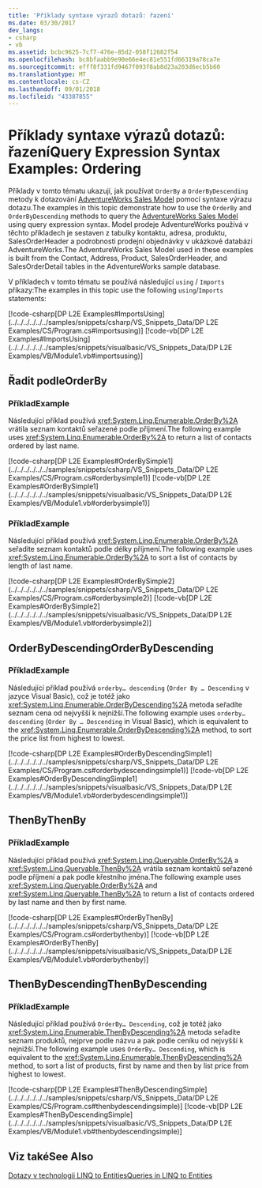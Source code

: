 ```yaml
---
title: 'Příklady syntaxe výrazů dotazů: řazení'
ms.date: 03/30/2017
dev_langs:
- csharp
- vb
ms.assetid: bcbc9625-7cf7-476e-85d2-058f12682f54
ms.openlocfilehash: bc8bfaabb9e90e66e4ec81e551fd66319a78ca7e
ms.sourcegitcommit: efff8f331fd9467f093f8ab8d23a203d6ecb5b60
ms.translationtype: MT
ms.contentlocale: cs-CZ
ms.lasthandoff: 09/01/2018
ms.locfileid: "43387855"
---
```

# <a name="query-expression-syntax-examples-ordering"></a><span data-ttu-id="a5ef8-102">Příklady syntaxe výrazů dotazů: řazení</span><span class="sxs-lookup"><span data-stu-id="a5ef8-102">Query Expression Syntax Examples: Ordering</span></span>
<span data-ttu-id="a5ef8-103">Příklady v tomto tématu ukazují, jak používat `OrderBy` a `OrderByDescending` metody k dotazování [AdventureWorks Sales Model](https://msdn.microsoft.com/library/f16cd988-673f-4376-b034-129ca93c7832) pomocí syntaxe výrazu dotazu.</span><span class="sxs-lookup"><span data-stu-id="a5ef8-103">The examples in this topic demonstrate how to use the `OrderBy` and `OrderByDescending` methods to query the [AdventureWorks Sales Model](https://msdn.microsoft.com/library/f16cd988-673f-4376-b034-129ca93c7832) using query expression syntax.</span></span> <span data-ttu-id="a5ef8-104">Model prodeje AdventureWorks používá v těchto příkladech je sestaven z tabulky kontaktu, adresa, produktu, SalesOrderHeader a podrobnosti prodejní objednávky v ukázkové databázi AdventureWorks.</span><span class="sxs-lookup"><span data-stu-id="a5ef8-104">The AdventureWorks Sales Model used in these examples is built from the Contact, Address, Product, SalesOrderHeader, and SalesOrderDetail tables in the AdventureWorks sample database.</span></span>  
  
 <span data-ttu-id="a5ef8-105">V příkladech v tomto tématu se používá následující `using` / `Imports` příkazy:</span><span class="sxs-lookup"><span data-stu-id="a5ef8-105">The examples in this topic use the following `using`/`Imports` statements:</span></span>  
  
 [!code-csharp[DP L2E Examples#ImportsUsing](../../../../../../samples/snippets/csharp/VS_Snippets_Data/DP L2E Examples/CS/Program.cs#importsusing)]
 [!code-vb[DP L2E Examples#ImportsUsing](../../../../../../samples/snippets/visualbasic/VS_Snippets_Data/DP L2E Examples/VB/Module1.vb#importsusing)]  
  
## <a name="orderby"></a><span data-ttu-id="a5ef8-106">Řadit podle</span><span class="sxs-lookup"><span data-stu-id="a5ef8-106">OrderBy</span></span>  
  
### <a name="example"></a><span data-ttu-id="a5ef8-107">Příklad</span><span class="sxs-lookup"><span data-stu-id="a5ef8-107">Example</span></span>  
 <span data-ttu-id="a5ef8-108">Následující příklad používá <xref:System.Linq.Enumerable.OrderBy%2A> vrátila seznam kontaktů seřazené podle příjmení.</span><span class="sxs-lookup"><span data-stu-id="a5ef8-108">The following example uses <xref:System.Linq.Enumerable.OrderBy%2A> to return a list of contacts ordered by last name.</span></span>  
  
 [!code-csharp[DP L2E Examples#OrderBySimple1](../../../../../../samples/snippets/csharp/VS_Snippets_Data/DP L2E Examples/CS/Program.cs#orderbysimple1)]
 [!code-vb[DP L2E Examples#OrderBySimple1](../../../../../../samples/snippets/visualbasic/VS_Snippets_Data/DP L2E Examples/VB/Module1.vb#orderbysimple1)]  
  
### <a name="example"></a><span data-ttu-id="a5ef8-109">Příklad</span><span class="sxs-lookup"><span data-stu-id="a5ef8-109">Example</span></span>  
 <span data-ttu-id="a5ef8-110">Následující příklad používá <xref:System.Linq.Enumerable.OrderBy%2A> seřadíte seznam kontaktů podle délky příjmení.</span><span class="sxs-lookup"><span data-stu-id="a5ef8-110">The following example uses <xref:System.Linq.Enumerable.OrderBy%2A> to sort a list of contacts by length of last name.</span></span>  
  
 [!code-csharp[DP L2E Examples#OrderBySimple2](../../../../../../samples/snippets/csharp/VS_Snippets_Data/DP L2E Examples/CS/Program.cs#orderbysimple2)]
 [!code-vb[DP L2E Examples#OrderBySimple2](../../../../../../samples/snippets/visualbasic/VS_Snippets_Data/DP L2E Examples/VB/Module1.vb#orderbysimple2)]  
  
## <a name="orderbydescending"></a><span data-ttu-id="a5ef8-111">OrderByDescending</span><span class="sxs-lookup"><span data-stu-id="a5ef8-111">OrderByDescending</span></span>  
  
### <a name="example"></a><span data-ttu-id="a5ef8-112">Příklad</span><span class="sxs-lookup"><span data-stu-id="a5ef8-112">Example</span></span>  
 <span data-ttu-id="a5ef8-113">Následující příklad používá `orderby… descending` (`Order By … Descending` v jazyce Visual Basic), což je totéž jako <xref:System.Linq.Enumerable.OrderByDescending%2A> metoda seřadíte seznam cena od nejvyšší k nejnižší.</span><span class="sxs-lookup"><span data-stu-id="a5ef8-113">The following example uses `orderby… descending` (`Order By … Descending` in Visual Basic), which is equivalent to the <xref:System.Linq.Enumerable.OrderByDescending%2A> method, to sort the price list from highest to lowest.</span></span>  
  
 [!code-csharp[DP L2E Examples#OrderByDescendingSimple1](../../../../../../samples/snippets/csharp/VS_Snippets_Data/DP L2E Examples/CS/Program.cs#orderbydescendingsimple1)]
 [!code-vb[DP L2E Examples#OrderByDescendingSimple1](../../../../../../samples/snippets/visualbasic/VS_Snippets_Data/DP L2E Examples/VB/Module1.vb#orderbydescendingsimple1)]  
  
## <a name="thenby"></a><span data-ttu-id="a5ef8-114">ThenBy</span><span class="sxs-lookup"><span data-stu-id="a5ef8-114">ThenBy</span></span>  
  
### <a name="example"></a><span data-ttu-id="a5ef8-115">Příklad</span><span class="sxs-lookup"><span data-stu-id="a5ef8-115">Example</span></span>  
 <span data-ttu-id="a5ef8-116">Následující příklad používá <xref:System.Linq.Queryable.OrderBy%2A> a <xref:System.Linq.Queryable.ThenBy%2A> vrátila seznam kontaktů seřazené podle příjmení a pak podle křestního jména.</span><span class="sxs-lookup"><span data-stu-id="a5ef8-116">The following example uses <xref:System.Linq.Queryable.OrderBy%2A> and <xref:System.Linq.Queryable.ThenBy%2A> to return a list of contacts ordered by last name and then by first name.</span></span>  
  
 [!code-csharp[DP L2E Examples#OrderByThenBy](../../../../../../samples/snippets/csharp/VS_Snippets_Data/DP L2E Examples/CS/Program.cs#orderbythenby)]
 [!code-vb[DP L2E Examples#OrderByThenBy](../../../../../../samples/snippets/visualbasic/VS_Snippets_Data/DP L2E Examples/VB/Module1.vb#orderbythenby)]  
  
## <a name="thenbydescending"></a><span data-ttu-id="a5ef8-117">ThenByDescending</span><span class="sxs-lookup"><span data-stu-id="a5ef8-117">ThenByDescending</span></span>  
  
### <a name="example"></a><span data-ttu-id="a5ef8-118">Příklad</span><span class="sxs-lookup"><span data-stu-id="a5ef8-118">Example</span></span>  
 <span data-ttu-id="a5ef8-119">Následující příklad používá `OrderBy… Descending`, což je totéž jako <xref:System.Linq.Enumerable.ThenByDescending%2A> metoda seřadíte seznam produktů, nejprve podle názvu a pak podle ceníku od nejvyšší k nejnižší.</span><span class="sxs-lookup"><span data-stu-id="a5ef8-119">The following example uses `OrderBy… Descending`, which is equivalent to the <xref:System.Linq.Enumerable.ThenByDescending%2A> method, to sort a list of products, first by name and then by list price from highest to lowest.</span></span>  
  
 [!code-csharp[DP L2E Examples#ThenByDescendingSimple](../../../../../../samples/snippets/csharp/VS_Snippets_Data/DP L2E Examples/CS/Program.cs#thenbydescendingsimple)]
 [!code-vb[DP L2E Examples#ThenByDescendingSimple](../../../../../../samples/snippets/visualbasic/VS_Snippets_Data/DP L2E Examples/VB/Module1.vb#thenbydescendingsimple)]  
  
## <a name="see-also"></a><span data-ttu-id="a5ef8-120">Viz také</span><span class="sxs-lookup"><span data-stu-id="a5ef8-120">See Also</span></span>  
 [<span data-ttu-id="a5ef8-121">Dotazy v technologii LINQ to Entities</span><span class="sxs-lookup"><span data-stu-id="a5ef8-121">Queries in LINQ to Entities</span></span>](../../../../../../docs/framework/data/adonet/ef/language-reference/queries-in-linq-to-entities.md)
